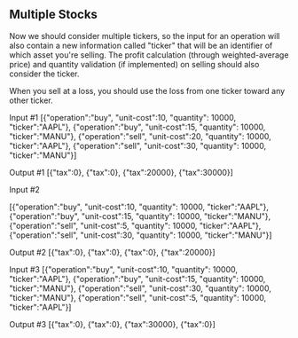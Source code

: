 ## Multiple Stocks
 Now we should consider multiple tickers, so the input for an operation will also contain a new information called "ticker" that will be an identifier of which asset you're selling. The profit calculation (through weighted-average price) and quantity validation (if implemented) on selling should also consider the ticker.
 
 When you sell at a loss, you should use the loss from one ticker toward any other ticker.
 
 Input #1
 [{"operation":"buy", "unit-cost":10, "quantity": 10000, "ticker":"AAPL"},
 {"operation":"buy", "unit-cost":15, "quantity": 10000, "ticker":"MANU"}, {"operation":"sell", "unit-cost":20, "quantity": 10000, "ticker":"AAPL"},
 {"operation":"sell", "unit-cost":30, "quantity": 10000, "ticker":"MANU"}]
 
 Output #1
 [{"tax":0}, {"tax":0}, {"tax":20000}, {"tax":30000}]
 
 Input #2
 
 [{"operation":"buy", "unit-cost":10, "quantity": 10000, "ticker":"AAPL"},
 {"operation":"buy", "unit-cost":15, "quantity": 10000, "ticker":"MANU"}, 
 {"operation":"sell", "unit-cost":5, "quantity": 10000, "ticker":"AAPL"},
 {"operation":"sell", "unit-cost":30, "quantity": 10000, "ticker":"MANU"}]
 
 Output #2
 [{"tax":0}, {"tax":0}, {"tax":0}, {"tax":20000}]
 
 Input #3
 [{"operation":"buy", "unit-cost":10, "quantity": 10000, "ticker":"AAPL"},
 {"operation":"buy", "unit-cost":15, "quantity": 10000, "ticker":"MANU"},
 {"operation":"sell", "unit-cost":30, "quantity": 10000, "ticker":"MANU"},
 {"operation":"sell", "unit-cost":5, "quantity": 10000, "ticker":"AAPL"}]
 
 Output #3
 [{"tax":0}, {"tax":0}, {"tax":30000}, {"tax":0}]
